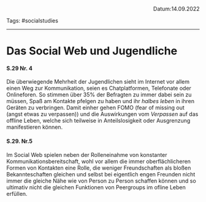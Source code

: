<p align="right">Datum:14.09.2022</p>

Tags: #socialstudies 

---
# Das Social Web und Jugendliche
#### S.29 Nr. 4
Die überwiegende Mehrheit der Jugendlichen sieht im Internet vor allem einen Weg zur Kommunikation, seien es Chatplatformen, Telefonate oder Onlineforen. So stimmen über 35% der Befragten zu immer dabei sein zu müssen, Spaß am Kontakte pfelgen zu haben und ihr *halbes leben* in ihren Geräten zu verbringen. Damit einher gehen FOMO (fear of missing out (angst etwas zu verpassen)) und die Auswirkungen vom *Verpassen* auf das offline Leben, welche sich teilweise in Anteilslosigkeit oder Ausgrenzung manifestieren können.
#### S.29. Nr.5 
Im Social Web spielen neben der Rolleneinahme von konstanter Kommunikationsbereitschaft, wohl vor allem die immer oberflächlicheren Formen von Kontakten eine Rolle, die weniger Freundschaften als bloßen Bekannteschaften gleichen und selbst bei eigentlich engen Freunden nicht immer die gleiche Nähe wie von Person zu Person schaffen können und so ultimativ nicht die gleichen Funktionen von Peergroups im ofline Leben erfüllen.
